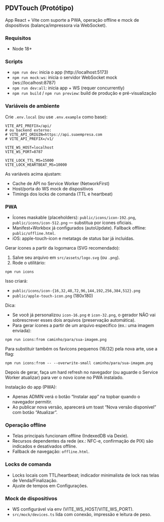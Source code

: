 ## PDVTouch (Protótipo)

App React + Vite com suporte a PWA, operação offline e mock de dispositivos (balança/impressora via WebSocket).

### Requisitos
- Node 18+

### Scripts
- `npm run dev`: inicia o app (http://localhost:5173)
- `npm run mock:ws`: inicia o servidor WebSocket mock (ws://localhost:8787)
- `npm run dev:all`: inicia app + WS (requer concurrently)
- `npm run build` / `npm run preview`: build de produção e pré-visualização

### Variáveis de ambiente
Crie `.env.local` (ou use `.env.example` como base):

```
VITE_API_PREFIX=/api/
# ou backend externo:
# VITE_API_ORIGIN=https://api.suaempresa.com
# VITE_API_PREFIX=/v1/

VITE_WS_HOST=localhost
VITE_WS_PORT=8787

VITE_LOCK_TTL_MS=15000
VITE_LOCK_HEARTBEAT_MS=10000
```

As variáveis acima ajustam:
- Cache de API no Service Worker (NetworkFirst)
- Host/porta do WS mock de dispositivos
- Timings dos locks de comanda (TTL e heartbeat)

### PWA
- Ícones maskable (placeholders): `public/icons/icon-192.png`, `public/icons/icon-512.png` — substitua por ícones oficiais.
- Manifest+Workbox já configurados (autoUpdate). Fallback offline: `public/offline.html`.
- iOS: apple-touch-icon e metatags de status bar já incluídas.

Gerar ícones a partir da logomarca (SVG recomendado):

1) Salve seu arquivo em `src/assets/logo.svg` (ou `.png`).
2) Rode o utilitário:

```
npm run icons
```

Isso criará:
- `public/icons/icon-{16,32,48,72,96,144,192,256,384,512}.png`
- `public/apple-touch-icon.png` (180x180)

Dica:
- Se você já personalizou `icon-16.png` e `icon-32.png`, o gerador NÃO vai sobrescrever esses dois arquivos (preservação automática).
- Para gerar ícones a partir de um arquivo específico (ex.: uma imagem enviada):

```
npm run icons:from caminho/para/sua-imagem.png
```

Para substituir também os favicons pequenos (16/32) pela nova arte, use a flag:

```
npm run icons:from -- --overwrite-small caminho/para/sua-imagem.png
```

Depois de gerar, faça um hard refresh no navegador (ou aguarde o Service Worker atualizar) para ver o novo ícone no PWA instalado.

Instalação do app (PWA):
- Apenas ADMIN verá o botão “Instalar app” na topbar quando o navegador permitir.
- Ao publicar nova versão, aparecerá um toast “Nova versão disponível” com botão “Atualizar”.

### Operação offline
- Telas principais funcionam offline (IndexedDB via Dexie).
- Recursos dependentes da rede (ex.: NFC-e, confirmação de PIX) são indicados e desativados offline.
- Fallback de navegação: `offline.html`.

### Locks de comanda
- Locks locais com TTL/heartbeat; indicador minimalista de lock nas telas de Venda/Finalização.
- Ajuste de tempos em Configurações.

### Mock de dispositivos
- WS configurável via env (VITE_WS_HOST/VITE_WS_PORT).
- `src/mock/devices.ts` lida com conexão, impressão e leitura de peso.

